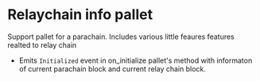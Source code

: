 # Relaychain info pallet

Support pallet for a parachain. Includes various little feaures features realted to relay chain

- Emits `Initialized` event in on_initialize pallet's method with informaton of current parachain block and current relay chain block.

